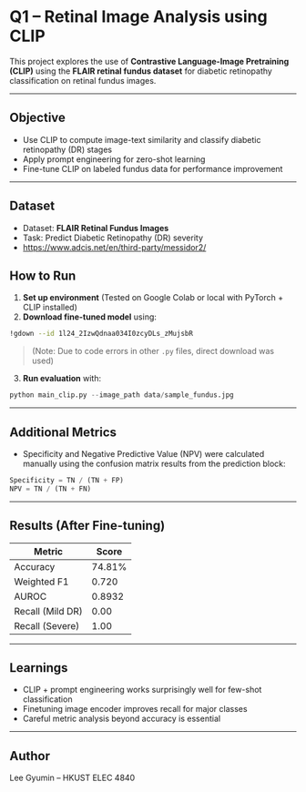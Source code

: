 
# Q1 – Retinal Image Analysis using CLIP

This project explores the use of **Contrastive Language-Image Pretraining (CLIP)** using the **FLAIR retinal fundus dataset** for diabetic retinopathy classification on retinal fundus images.

---

## Objective

- Use CLIP to compute image-text similarity and classify diabetic retinopathy (DR) stages
- Apply prompt engineering for zero-shot learning
- Fine-tune CLIP on labeled fundus data for performance improvement

---

## Dataset

- Dataset: **FLAIR Retinal Fundus Images**
- Task: Predict Diabetic Retinopathy (DR) severity
- https://www.adcis.net/en/third-party/messidor2/

## How to Run

1. **Set up environment** (Tested on Google Colab or local with PyTorch + CLIP installed)
2. **Download fine-tuned model** using:

```bash
!gdown --id 1l24_2IzwQdnaa034I0zcyDLs_zMujsbR
```

> (Note: Due to code errors in other `.py` files, direct download was used)

3. **Run evaluation** with:

```python
python main_clip.py --image_path data/sample_fundus.jpg
```

---

## Additional Metrics

- Specificity and Negative Predictive Value (NPV) were calculated manually using the confusion matrix results from the prediction block:

```python
Specificity = TN / (TN + FP)
NPV = TN / (TN + FN)
```

---

## Results (After Fine-tuning)

| Metric          | Score     |
|-----------------|-----------|
| Accuracy        | 74.81%    |
| Weighted F1     | 0.720     |
| AUROC           | 0.8932    |
| Recall (Mild DR)| 0.00      |
| Recall (Severe) | 1.00      |

---

## Learnings

- CLIP + prompt engineering works surprisingly well for few-shot classification
- Finetuning image encoder improves recall for major classes
- Careful metric analysis beyond accuracy is essential

---

## Author

Lee Gyumin – HKUST ELEC 4840
